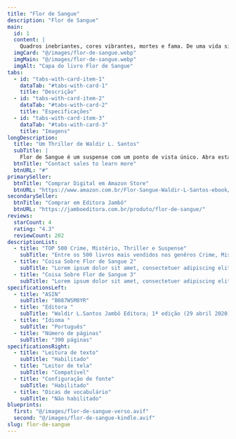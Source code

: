 ```yaml
---
title: "Flor de Sangue"
description: "Flor de Sangue"
main:
  id: 1
  content: |
    Quadros inebriantes, cores vibrantes, mortes e fama. De uma vida singela à capa dos jornais, o padrão de vida de Vanderlei e Margarida evolui com a mesma velocidade da venda de suas enigmaticas pinturas… Mas a que preço? Esta história alimenta os piores medos dos seres humanos, e mostra que boas intenções podem ser regadas a sangue.
  imgCard: "@/images/flor-de-sangue.webp"
  imgMain: "@/images/flor-de-sangue.webp"
  imgAlt: "Capa do livro Flor de Sangue"
tabs:
  - id: "tabs-with-card-item-1"
    dataTab: "#tabs-with-card-1"
    title: "Descrição"
  - id: "tabs-with-card-item-2"
    dataTab: "#tabs-with-card-2"
    title: "Especificações"
  - id: "tabs-with-card-item-3"
    dataTab: "#tabs-with-card-3"
    title: "Imagens"
longDescription:
  title: "Um Thriller de Waldir L. Santos"
  subTitle: |
    Flor de Sangue é um suspense com um ponto de vista único. Abra estas páginas e descubra que mesmo as melhores intenções podem ser recheadas com o pior do ser humano.
  btnTitle: "Contact sales to learn more"
  btnURL: "#"
primarySeller:
  btnTitle: "Comprar Digital em Amazon Store"
  btnURL: "https://www.amazon.com.br/Flor-Sangue-Waldir-L-Santos-ebook/dp/B087WSM8YR?ref_=ast_author_dp&dib=eyJ2IjoiMSJ9.UIIhgCdxira8X3-NvkqY3ZEDxaxcmBl24L7puHEtWmdr4SqZGVznSv3a2yjfHx584K12_GnnywjrNAzTUGX-qWVmIqFD1guAVfNdHaDjFvo.svPWu8UYcWFiN66bc2Gk_4e9yXwfLIB9JD2Bd4sfjzs&dib_tag=AUTHOR#detailBullets_feature_div"
secondarySeller:
  btnTitle: "Comprar em Editora Jambô"
  btnURL: "https://jamboeditora.com.br/produto/flor-de-sangue/"
reviews:
  starCount: 4
  rating: "4.3"
  reviewCount: 202
descriptionList:
  - title: "TOP 500 Crime, Mistério, Thriller e Suspense"
    subTitle: "Entre os 500 livros mais vendidos nos genêros Crime, Mistério, Thriller e Suspense da Amazon Store."
  - title: "Coisa Sobre Flor de Sangue 2"
    subTitle: "Lorem ipsum dolor sit amet, consectetuer adipiscing elit. Aenean commodo ligula eget dolor. Aenean massa. Cum sociis n."
  - title: "Coisa Sobre Flor de Sangue 3"
    subTitle: "Lorem ipsum dolor sit amet, consectetuer adipiscing elit. Aenean commodo ligula eget dolor. Aenean massa. Cum sociis n"
specificationsLeft:
  - title: "ASIN"
    subTitle: "B087WSM8YR"
  - title: "Editora "
    subTitle: "Waldir L.Santos Jambô Editora; 1ª edição (29 abril 2020)"
  - title: "Idioma "
    subTitle: "Português"
  - title: "Número de páginas"
    subTitle: "390 páginas"
specificationsRight:
  - title: "Leitura de texto"
    subTitle: "Habilitado"
  - title: "Leitor de tela"
    subTitle: "Compatível"
  - title: "Configuração de fonte"
    subTitle: "Habilitado"
  - title: "Dicas de vocabulário"
    subTitle: "Não habilitado"
blueprints:
  first: "@/images/flor-de-sangue-verso.avif"
  second: "@/images/flor-de-sangue-kindle.avif"
slug: flor-de-sangue    
---
```

